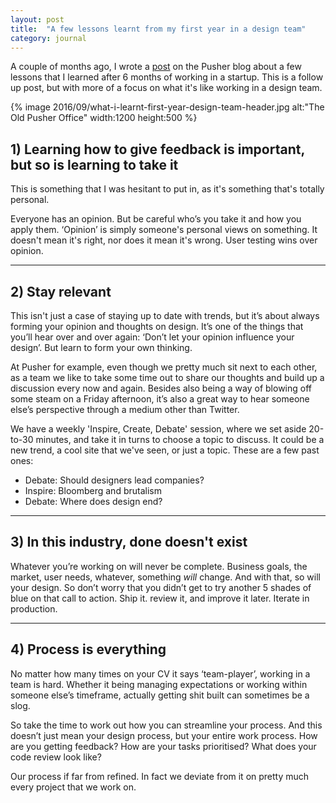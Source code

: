 ```yaml
---
layout: post
title:  "A few lessons learnt from my first year in a design team"
category: journal
---
```


A couple of months ago, I wrote a [post](https://blog.pusher.com/3-lessons-learned-after-6-months-in-a-startup/) on the Pusher blog about a few lessons that I learned after 6 months of working in a startup. This is a follow up post, but with more of a focus on what it's like working in a design team.

{% image 2016/09/what-i-learnt-first-year-design-team-header.jpg alt:"The Old Pusher Office" width:1200 height:500 %}


## 1) Learning how to give feedback is important, but so is learning to take it

This is something that I was hesitant to put in, as it's something that's totally personal.

Everyone has an opinion. But be careful who’s you take it and how you apply them. ‘Opinion’ is simply someone's personal views on something. It doesn't mean it's right, nor does it mean it's wrong. User testing wins over opinion.

* * *

## 2) Stay relevant

This isn't just a case of staying up to date with trends, but it’s about always forming your opinion and thoughts on design. It’s one of the things that you’ll hear over and over again: ‘Don’t let your opinion influence your design’. But learn to form your own thinking.

At Pusher for example, even though we pretty much sit next to each other, as a team we like to take some time out to share our thoughts and build up a discussion every now and again. Besides also being a way of blowing off some steam on a Friday afternoon, it’s also a great way to hear someone else’s perspective through a medium other than Twitter.

We have a weekly 'Inspire, Create, Debate' session, where we set aside 20-to-30 minutes, and take it in turns to choose a topic to discuss. It could be a new trend, a cool site that we've seen, or just a topic. These are a few past ones:

* Debate: Should designers lead companies?
* Inspire: Bloomberg and brutalism
* Debate: Where does design end?

* * *

## 3) In this industry, done doesn't exist

Whatever you’re working on will never be complete. Business goals, the market, user needs, whatever, something *will* change. And with that, so will your design. So don’t worry that you didn’t get to try another 5 shades of blue on that call to action. Ship it. review it, and improve it later. Iterate in production.

* * *

## 4) Process is everything

No matter how many times on your CV it says ‘team-player’, working in a team is hard. Whether it being managing expectations or working within someone else’s timeframe, actually getting shit built can sometimes be a slog.

So take the time to work out how you can streamline your process. And this doesn’t just mean your design process, but your entire work process. How are you getting feedback? How are your tasks prioritised? What does your code review look like?

Our process if far from refined. In fact we deviate from it on pretty much every project that we work on.
